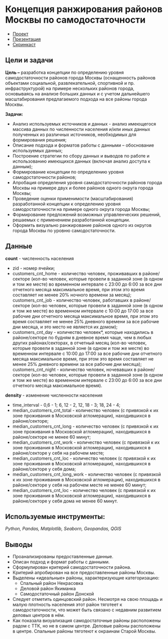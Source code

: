 # Концепция ранжирования районов Москвы по самодостаточности

- [Проект](https://github.com/zhbak/hackathons/blob/main/Концепция%20ранжирования%20районов%20Москвы%20по%20самодостаточности/Концепция%20ранжирования%20районов.html)
- [Презентация](https://github.com/zhbak/hackathons/blob/main/Концепция%20ранжирования%20районов%20Москвы%20по%20самодостаточности/Концепция%20ранжирования%20районов%20Москвы%20по%20самодостаточности.pdf)
- [Скринкаст](https://1drv.ms/v/s!AlvGRujp8j1piq4oqpZcvteiUf4EfA?e=ZuUOAG)

## Цели и задачи

**Цель –** разработка концепции по определению уровня самодостаточности районов города Москвы (оснащенность районов объектами социальной, развлекательной, спортивной и пр. инфраструктурой) на примере нескольких районов города, основываясь на анализе больших данных и с учетом дальнейшего масштабирования предлагаемого подхода на все районы города Москвы.

**Задачи:**
- Анализ используемых источников и данных - анализ имеющегося массива данных по численности населения и/или иных данных полученных из различных источников, необходимых для формирования решения;
- Описание подхода и форматов работы с данными – обоснование используемых данных;
- Построение стратегии по сбору данных и выводов по работе и использованию имеющихся данных (включая анализ доступа к данным);
- Формирование концепции по определению уровня самодостаточности районов;
- Апробация определения уровня самодостаточности районов города Москвы на примере двух и более районов одного округа города Москвы;
- Проведение оценки применимости (масштабирования) разработанной концепции к определению уровня самодостаточности на примере одного округа города Москвы;
- Формирование предложений возможных управленческих решений, решаемых с применением разработанной концепции.
- Оформить визуально ранжирование районов одного из округов города Москвы по уровню самодостаточности.

## Данные
**count** - численность населения
- zid - номер ячейки;
- customers_cnt_home - количество человек, проживавших в районе/секторе (кол-во человек, которые провели в заданной зоне (в одном и том же месте) во временном интервале с 23:00 до 6:00 за все дни отчетного месяца максимальное время, при этом это время составляет не менее 20% ночного времени за месяц);
customers_cnt_job - количество человек, работавших в районе/секторе (кол-во человек, которые провели в заданной зоне (в одном и том же месте) во временном интервале с 10:00 до 17:00 за все рабочие дни отчетного месяца максимальное время, при этом это время составляет не менее 25% дневного времени за все рабочие дни месяца, и это место не является их домом);
- customers_cnt_day - количество человек*, которые находились в районе/секторе по будням в дневное время чаще, чем в любых других районах/секторах, в отчетный месяц (кол-во человек, которые провели в заданной зоне (в одном и том же месте) во временном интервале с 10:00 до 17:00 за все рабочие дни отчетного месяца максимальное время, при этом это время составляет не менее 25% дневного времени за все рабочие дни месяца);
customers_cnt_night - количество человек, ночевавших в районе/секторе (кол-во человек, которые провели в заданной зоне (в одном и том же месте) во временном интервале с 23:00 до 6:00 за все дни отчетного месяца максимальное время).

**density** - изменение численности населения
- time_interval - 0,6 - 1; 6, 12 - 2, 12, 18 - 3; 18, 24 - 4;
- median_customers_cnt_total - количество человек (с привязкой к их зоне проживания в Московской агломерации), находившихся в районе/секторе;
- median_customers_cnt_long - количество человек (с привязкой к их зоне проживания в Московской агломерации), находившихся в районе/секторе не менее 60 минут;
- median_customers_cnt_work - количество человек (с привязкой к их зоне проживания в Московской агломерации), находившихся в районе/секторе у себя на рабочем месте;
- median_customers_cnt_loc - количество человек (с привязкой к их зоне проживания в Московской агломерации), находившихся в районе/секторе у себя дома;
- median_customers_cnt_long_work - количество человек (с привязкой к их зоне проживания в Московской агломерации), находившихся в районе/секторе у себя на рабочем месте не менее 60 минут;
- median_customers_cnt_loc - количество человек (с привязкой к их зоне проживания в Московской агломерации), находившихся в районе/секторе у себя дома не менее 60 минут.

## Используемые инструменты: 
*Python, Pandas, Matplotlib, Seaborn, Geopandas, QGIS*

## Выводы
- Проанализированы предоставленные данные.
- Описан подход и формат работы с данными.
- Сформулирован критерий самодостаточности района.
- Критерий апробирован на все предоставленные районы Москвы.
- Выделены «идеальные» районы, характеризующие категоризацию:
  - Спальный район Некрасовка
  - Деловой район Якиманка
  - Самодостаточный район Донской
- Следует отметить одинцовский район. Несмотря на свою площадь и малую
плотность населения этот район тяготеет к самодостаточности, что может быть
связано с недавним развитием деловых центров в нём.
- Как показала визуализация самодостаточные районы расположены радом с ТТК, но
не в самом центре. Деловые районы расположены в центре. Спальные районы
тяготеют к окраинам Старой Москвы.
